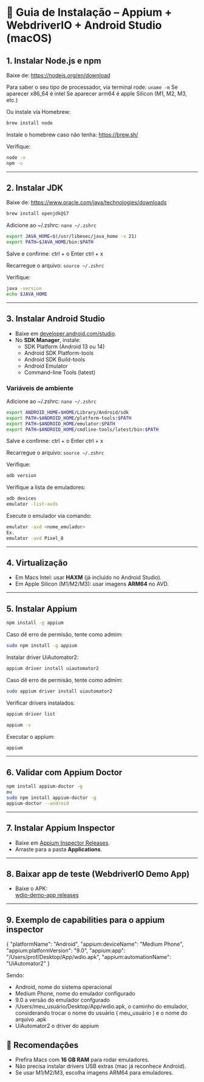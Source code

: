 # 🚀 Guia de Instalação – Appium + WebdriverIO + Android Studio (macOS)

## 1. Instalar Node.js e npm

Baixe de: https://nodejs.org/en/download

Para saber o seu tipo de processador, via terminal rode:  `uname -m`
Se aparecer x86_64 é intel 
Se aparecer arm64 é apple Silicon (M1, M2, M3, etc.)

Ou instale via Homebrew: 
```bash
brew install node
```
Instale o homebrew caso não tenha: https://brew.sh/

Verifique:
```bash
node -v
npm -v
```

---


## 2. Instalar JDK

Baixe de: https://www.oracle.com/java/technologies/downloads

```bash
brew install openjdk@17
```

Adicione ao ~/.zshrc: `nano ~/.zshrc`
```bash
export JAVA_HOME=$(/usr/libexec/java_home -v 21)
export PATH=$JAVA_HOME/bin:$PATH
```

Salve e confirme:
ctrl + o
Enter
ctrl + x

Recarregue o arquivo: `source ~/.zshrc`

Verifique:
```bash
java -version
echo $JAVA_HOME
```

---

## 3. Instalar Android Studio
- Baixe em [developer.android.com/studio](https://developer.android.com/studio).
- No **SDK Manager**, instale:
  - SDK Platform (Android 13 ou 14)
  - Android SDK Platform-tools
  - Android SDK Build-tools
  - Android Emulator
  - Command-line Tools (latest)

### Variáveis de ambiente
Adicione ao ~/.zshrc: `nano ~/.zshrc`
```bash
export ANDROID_HOME=$HOME/Library/Android/sdk
export PATH=$ANDROID_HOME/platform-tools:$PATH
export PATH=$ANDROID_HOME/emulator:$PATH
export PATH=$ANDROID_HOME/cmdline-tools/latest/bin:$PATH
```

Salve e confirme:
ctrl + o
Enter
ctrl + x

Recarregue o arquivo: `source ~/.zshrc`

Verifique:
```bash
adb version
```
Verifique a lista de emuladores:
```bash
adb devices
emulator -list-avds
```
Execute o emulador via comando:
```bash
emulator -avd <nome_emulador>
Ex.
emulator -avd Pixel_8
```

---

## 4. Virtualização
- Em Macs Intel: usar **HAXM** (já incluído no Android Studio).
- Em Apple Silicon (M1/M2/M3): usar imagens **ARM64** no AVD.

---

## 5. Instalar Appium
```bash
npm install -g appium
```

Caso dê erro de permisão, tente como admim: 
```bash
sudo npm install -g appium
```

Instalar driver UiAutomator2:
```bash
appium driver install uiautomator2
```

Caso dê erro de permisão, tente como admim: 
```bash
sudo appium driver install uiautomator2
```
Verificar drivers instalados: 
```bash
appium driver list
```


```bash
appium -v
```

Executar o appium: 
```bash
appium
```
---

## 6. Validar com Appium Doctor
```bash
npm install appium-doctor -g
ou
sudo npm install appium-doctor -g
appium-doctor --android
```

---

## 7. Instalar Appium Inspector
- Baixe em [Appium Inspector Releases](https://github.com/appium/appium-inspector/releases).
- Arraste para a pasta **Applications**.

---

## 8. Baixar app de teste (WebdriverIO Demo App)
- Baixe o APK:  
  [wdio-demo-app releases](https://github.com/webdriverio/native-demo-app/releases)

---

## 9. Exemplo de capabilities para o appium inspector 
{
  "platformName": "Android", 
  "appium:deviceName": "Medium Phone",
  "appium:platformVersion": "9.0",
  "appium:app": "/Users/prof/Desktop/App/wdio.apk",
  "appium:automationName": "UiAutomator2"
}

Sendo: 
- Android, nome do sistema operacional
- Medium Phone, nome do emulador configurado
- 9.0 a versão do emulador confgurado
- /Users/meu_usuário/Desktop/App/wdio.apk, o caminho do emulador, considerando trocar o nome do usuário ( meu_usuário ) e o nome do arquivo .apk
- UiAutomator2 o driver do appium 


## 📌 Recomendações
- Prefira Macs com **16 GB RAM** para rodar emuladores.  
- Não precisa instalar drivers USB extras (mac já reconhece Android).  
- Se usar M1/M2/M3, escolha imagens ARM64 para emuladores.
